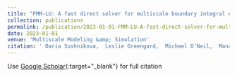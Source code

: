 ```yaml
---
title: "FMM-LU: A fast direct solver for multiscale boundary integral equations in three dimensions"
collection: publications
permalink: /publication/2023-01-01-FMM-LU-A-fast-direct-solver-for-multiscale-boundary-integral-equations-in-three-dimensions
date: 2023-01-01
venue: 'Multiscale Modeling &amp; Simulation'
citation: ' Daria Sushnikova,  Leslie Greengard,  Michael O’Neil,  Manas Rachh, &quot;FMM-LU: A fast direct solver for multiscale boundary integral equations in three dimensions.&quot; Multiscale Modeling &amp;amp; Simulation, 2023.'
---
```

Use [Google Scholar](https://scholar.google.com/scholar?q=FMM+LU:+A+fast+direct+solver+for+multiscale+boundary+integral+equations+in+three+dimensions){:target="_blank"} for full citation